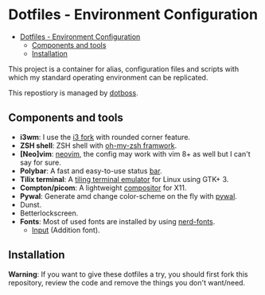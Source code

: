 # Dotfiles - Environment Configuration

- [Dotfiles - Environment Configuration](#dotfiles---environment-configuration)
  - [Components and tools](#components-and-tools)
  - [Installation](#installation)

This project is a container for alias, configuration files and scripts with
which my standard operating environment can be replicated.

This repostiory is managed by [dotboss](https://github.com/ntk148v/dotboss).

## Components and tools

- **i3wm**: I use the [i3 fork](https://github.com/ntk148v/i3) with rounded corner feature.
- **ZSH shell**: ZSH shell with [oh-my-zsh framwork](https://github.com/ohmyzsh/ohmyzsh).
- **[Neo]vim**: [neovim](https://github.com/neovim/neovim), the config may work with vim 8+ as well but I can't say for sure.
- **Polybar**: A fast and easy-to-use status [bar](https://github.com/polybar/polybar).
- **Tilix terminal**: A [tiling terminal emulator](https://github.com/gnunn1/tilix) for Linux using GTK+ 3.
- **Compton/picom**: A lightweight [compositor](https://github.com/yshui/picom) for X11.
- **Pywal**: Generate amd change color-scheme on the fly with [pywal](https://github.com/dylanaraps/pywal).
- Dunst.
- Betterlockscreen.
- **Fonts**: Most of used fonts are installed by using [nerd-fonts](https://github.com/ryanoasis/nerd-fonts).
  - [Input](https://input.fontbureau.com/) (Addition font).

## Installation

**Warning**: If you want to give these dotfiles a try, you should first fork this repository, review the code and remove the things you don't want/need.
